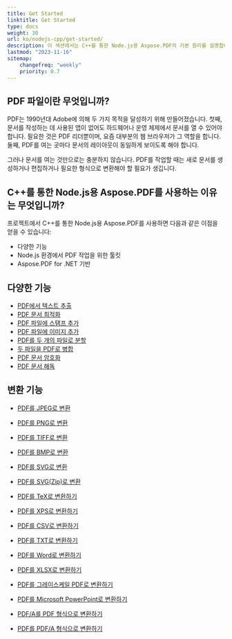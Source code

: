 ```yaml
---
title: Get Started 
linktitle: Get Started
type: docs
weight: 30
url: ko/nodejs-cpp/get-started/
description: 이 섹션에서는 C++를 통한 Node.js용 Aspose.PDF의 기본 원리를 설명합니다. C++를 통한 Node.js용 Aspose.PDF는 다양한 기능을 지원합니다.
lastmod: "2023-11-16"   
sitemap:
    changefreq: "weekly"
    priority: 0.7
---
```


## PDF 파일이란 무엇입니까?

PDF는 1990년대 Adobe에 의해 두 가지 목적을 달성하기 위해 만들어졌습니다. 첫째, 문서를 작성하는 데 사용된 앱이 없어도 하드웨어나 운영 체제에서 문서를 열 수 있어야 합니다. 필요한 것은 PDF 리더뿐이며, 요즘 대부분의 웹 브라우저가 그 역할을 합니다. 둘째, PDF를 여는 곳마다 문서의 레이아웃이 동일하게 보이도록 해야 합니다.

그러나 문서를 여는 것만으로는 충분하지 않습니다. PDF를 작업할 때는 새로 문서를 생성하거나 편집하거나 필요한 형식으로 변환해야 할 필요가 생깁니다.

## C++를 통한 Node.js용 Aspose.PDF를 사용하는 이유는 무엇입니까?

프로젝트에서 C++를 통한 Node.js용 Aspose.PDF를 사용하면 다음과 같은 이점을 얻을 수 있습니다:

- 다양한 기능
- Node.js 환경에서 PDF 작업을 위한 툴킷
- Aspose.PDF for .NET 기반

## 다양한 기능

- [PDF에서 텍스트 추출](/pdf/nodejs-cpp/extract-text/)
- [PDF 문서 최적화](/pdf/nodejs-cpp/optimize-pdf/)
- [PDF 파일에 스탬프 추가](/pdf/nodejs-cpp/add-stamp-to-pdf/)
- [PDF 파일에 이미지 추가](/pdf/nodejs-cpp/add-image-to-pdf/)
- [PDF를 두 개의 파일로 분할](/pdf/nodejs-cpp/split-pdf/)
- [두 파일을 PDF로 병합](/pdf/nodejs-cpp/merge-pdf/)
- [PDF 문서 암호화](/pdf/nodejs-cpp/encrypt-pdf/)
- [PDF 문서 해독](/pdf/nodejs-cpp/decrypt-pdf/)

## 변환 기능

- [PDF를 JPEG로 변환](/pdf/nodejs-cpp/convert-pdf-to-images-format/)
- [PDF를 PNG로 변환](/pdf/nodejs-cpp/convert-pdf-to-images-format/)
- [PDF를 TIFF로 변환](/pdf/nodejs-cpp/convert-pdf-to-images-format/)
- [PDF를 BMP로 변환](/pdf/nodejs-cpp/convert-pdf-to-images-format/)
- [PDF를 SVG로 변환](/pdf/nodejs-cpp/convert-pdf-to-images-format/)

- [PDF를 SVG(Zip)로 변환](/pdf/nodejs-cpp/convert-pdf-to-images-format/)
- [PDF를 TeX로 변환하기](/pdf/nodejs-cpp/convert-pdf-to-other-files/)
- [PDF를 XPS로 변환하기](/pdf/nodejs-cpp/convert-pdf-to-other-files/)
- [PDF를 CSV로 변환하기](/pdf/nodejs-cpp/convert-pdf-to-xlsx/)
- [PDF를 TXT로 변환하기](/pdf/nodejs-cpp/convert-pdf-to-other-files/)
- [PDF를 Word로 변환하기](/pdf/nodejs-cpp/convert-pdf-to-doc/)
- [PDF를 XLSX로 변환하기](/pdf/nodejs-cpp/convert-pdf-to-xlsx/)
- [PDF를 그레이스케일 PDF로 변환하기](/pdf/nodejs-cpp/convert-pdf-to-other-files/)
- [PDF를 Microsoft PowerPoint로 변환하기](/pdf/nodejs-cpp/convert-pdf-to-powerpoint/)
- [PDF/A를 PDF 형식으로 변환하기](/pdf/nodejs-cpp/convert-pdfa-to-pdf/)
- [PDF를 PDF/A 형식으로 변환하기](/pdf/nodejs-cpp/convert-pdf-to-pdfa/)